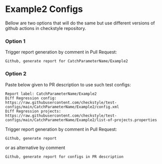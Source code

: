 # Example2 Configs

Bellow are two options that will do the same but use different versions
of github actions in checkstyle repository.


### Option 1
Trigger report generation by comment in Pull Request:
```
Github, generate report for CatchParameterName/Example2
```

### Option 2

Paste below given to PR description to use such test configs:
```
Report label: CatchParameterName/Example2
Diff Regression config: https://raw.githubusercontent.com/checkstyle/test-configs/main/CatchParameterName/Example2/config.xml
Diff Regression projects: https://raw.githubusercontent.com/checkstyle/test-configs/main/CatchParameterName/Example2/list-of-projects.properties
```

Trigger report generation by comment in Pull Request:
```
Github, generate report
```
or as alternative by comment
```
Github, generate report for configs in PR description
```
